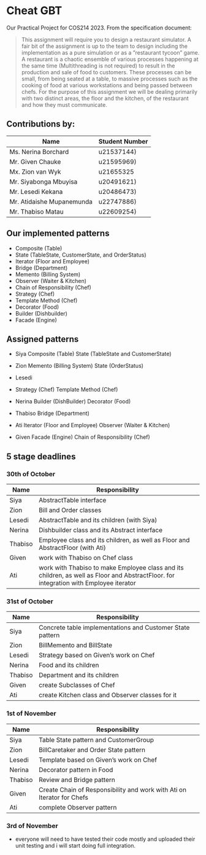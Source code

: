 # Cheat GBT

Our Practical Project for COS214 2023. 
From the specification document:
> This assignment will require you to design a restaurant simulator. A fair bit of the assignment is up to the team to design including the implementation as a pure simulation or as a ”restaurant tycoon” game. A restaurant is a chaotic ensemble of various processes happening at the same time (Multithreading is not required) to result in the production and sale of food to customers. These processes can be small, from being seated at a table, to massive processes such as the cooking of food at various workstations and being passed between chefs. For the purpose of this assignment we will be dealing primarily with two distinct areas, the floor and the kitchen, of the restaurant and how they must communicate.

## Contributions by:
Name  | Student Number
------------- | -------------
Ms. Nerina Borchard  | u21537144)
Mr. Given Chauke  | u21595969)
Mx. Zion van Wyk  | u21655325
Mr. Siyabonga Mbuyisa  | u20491621)
Mr. Lesedi Kekana  | u20486473)
Mr. Atidaishe Mupanemunda  | u22747886)
Mr. Thabiso Matau  | u22609254)

## Our implemented patterns
- Composite (Table)
- State (TableState, CustomerState, and OrderStatus)
- Iterator (Floor and Employee)
- Bridge (Department)
- Memento (Billing System)
- Observer (Waiter & Kitchen)
- Chain of Responsibility (Chef)
- Strategy (Chef)
- Template Method (Chef)
- Decorator (Food)
- Builder (Dishbuilder)
- Facade (Engine)

## Assigned patterns
* Siya
Composite (Table)
State (TableState and CustomerState)


* Zion
Memento (Billing System)
State (OrderStatus)

* Lesedi
- Strategy (Chef)
Template Method (Chef)

* Nerina
Builder (DishBuilder)
Decorator (Food)

* Thabiso
Bridge (Department)

* Ati
Iterator (Floor and Employee)
Observer (Waiter & Kitchen)

* Given
Facade (Engine)
Chain of Responsibility (Chef)

## 5 stage deadlines

### 30th of October
Name  | Responsibility
------------- | -------------
Siya | AbstractTable interface
Zion | Bill and Order classes
Lesedi | AbstractTable and its children (with Siya)
Nerina | Dishbuilder class and its Abstract interface
Thabiso | Employee class and its children, as well as Floor and AbstractFloor (with Ati)
Given | work with Thabiso on Chef class
Ati | work with Thabiso to make Employee class and its children, as well as Floor and AbstractFloor. for integration with Employee iterator

### 31st of October
Name  | Responsibility
------------- | -------------
Siya | Concrete table implementations and Customer State pattern
Zion | BillMemento and BillState
Lesedi | Strategy based on Given’s work on Chef
Nerina | Food and its children
Thabiso | Department and its children
Given | create Subclasses of Chef
Ati | create Kitchen class and Observer classes for it

### 1st of November
Name  | Responsibility
------------- | -------------
Siya | Table State pattern and CustomerGroup
Zion | BillCaretaker and Order State pattern
Lesedi | Template based on Given’s work on Chef
Nerina | Decorator pattern in Food
Thabiso | Review and Bridge pattern
Given | Create Chain of Responsibility and work with Ati on Iterator for Chefs
Ati | complete Observer pattern

### 3rd of November
- everyone will need to have tested their code mostly and uploaded their unit testing and i will start doing full integration.